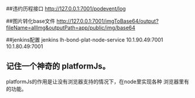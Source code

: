 ##违约历程接口
http://127.0.0.1:7001/podevent/log

##图片转化base文件
http://127.0.0.1:7001/imgToBase64/output?fileName=allImg&outputPath=app/public/img/base64

##jenkins配置
jenkins lh-bond-plat-node-service 
10.1.90.49:7001
10.1.80.49:7001 

## 记住一个神奇的 platformJs。
platformJs的作用是让没有浏览器支持的情况下，在node里实现各种 浏览器里有的功能。 


